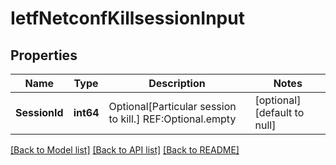 # IetfNetconfKillsessionInput

## Properties
Name | Type | Description | Notes
------------ | ------------- | ------------- | -------------
**SessionId** | **int64** | Optional[Particular session to kill.] REF:Optional.empty | [optional] [default to null]

[[Back to Model list]](../README.md#documentation-for-models) [[Back to API list]](../README.md#documentation-for-api-endpoints) [[Back to README]](../README.md)


